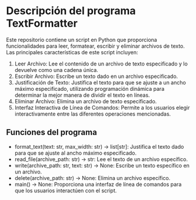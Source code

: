 # Descripción del programa TextFormatter

Este repositorio contiene un script en Python que proporciona funcionalidades para leer, formatear, escribir y eliminar archivos de texto. Las principales características de este script incluyen:

1. Leer Archivo: Lee el contenido de un archivo de texto especificado y lo devuelve como una cadena única.
2. Escribir Archivo: Escribe un texto dado en un archivo especificado.
3. Justificación de Texto: Justifica el texto para que se ajuste a un ancho máximo especificado, utilizando programación dinámica para determinar la mejor manera de dividir el texto en líneas.
4. Eliminar Archivo: Elimina un archivo de texto especificado.
5. Interfaz Interactiva de Línea de Comandos: Permite a los usuarios elegir interactivamente entre las diferentes operaciones mencionadas.

## Funciones del programa

 - format_text(text: str, max_width: str) -> list[str]: Justifica el texto dado para que se ajuste al ancho máximo especificado.
 - read_file(archive_path: str) -> str: Lee el texto de un archivo específico.
 - write(archive_path: str, text: str) -> None: Escribe un texto específico en un archivo.
 - delete(archive_path: str) -> None: Elimina un archivo específico.
 - main() -> None: Proporciona una interfaz de línea de comandos para que los usuarios interactúen con el script.

